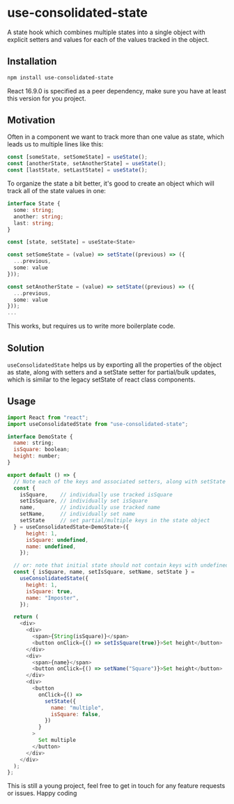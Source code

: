 # use-consolidated-state
A state hook which combines multiple states into a single object with explicit setters and values for each of the values tracked in the object.

## Installation
```bash
npm install use-consolidated-state
```
React 16.9.0 is specified as a peer dependency, make sure you have at least this version for you project.

## Motivation
Often in a component we want to track more than one value as state, which leads us to multiple lines like this:
```typescript
const [someState, setSomeState] = useState();
const [anotherState, setAnotherState] = useState();
const [lastState, setLastState] = useState();
```
To organize the state a bit better, it's good to create an object which will track all of the state values in one:
```typescript
interface State {
  some: string;
  another: string;
  last: string;
}

const [state, setState] = useState<State>

const setSomeState = (value) => setState((previous) => ({
  ...previous,
  some: value
}));

const setAnotherState = (value) => setState((previous) => ({
  ...previous,
  some: value
}));
...
```
This works, but requires us to write more boilerplate code.

## Solution
```useConsolidatedState``` helps us by exporting all the properties of the object as state, along with setters and a setState setter for partial/bulk updates, which is similar to the legacy setState of react class components.
## Usage
```javascript
import React from "react";
import useConsolidatedState from "use-consolidated-state";

interface DemoState {
  name: string;
  isSquare: boolean;
  height: number;
}

export default () => {
  // Note each of the keys and associated setters, along with setState
  const { 
    isSquare,    // individually use tracked isSquare
    setIsSquare, // individually set isSquare
    name,        // individually use tracked name
    setName,     // individually set name
    setState     // set partial/multiple keys in the state object
  } = useConsolidatedState<DemoState>({
      height: 1,
      isSquare: undefined,
      name: undefined,
    });

  // or: note that initial state should not contain keys with undefined values if no type is specified
  const { isSquare, name, setIsSquare, setName, setState } =
    useConsolidatedState({
      height: 1,
      isSquare: true,
      name: "Imposter",
    });

  return (
    <div>
      <div>
        <span>{String(isSquare)}</span>
        <button onClick={() => setIsSquare(true)}>Set height</button>
      </div>
      <div>
        <span>{name}</span>
        <button onClick={() => setName("Square")}>Set height</button>
      </div>
      <div>
        <button
          onClick={() => 
            setState({
              name: "multiple",
              isSquare: false,
            }) 
          }
        >
          Set multiple
        </button>
      </div>
    </div>
  );
};

```

This is still a young project, feel free to get in touch for any feature requests or issues.
Happy coding